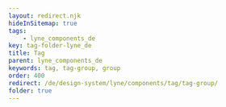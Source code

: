 ```yaml
---
layout: redirect.njk
hideInSitemap: true
tags: 
    - lyne_components_de
key: tag-folder-lyne_de
title: Tag
parent: lyne_components_de
keywords: tag, tag-group, group
order: 400
redirect: /de/design-system/lyne/components/tag/tag-group/
folder: true
---
```

